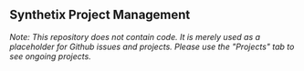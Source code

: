 ## Synthetix Project Management

_Note: This repository does not contain code. It is merely used as a placeholder for Github issues and projects. Please use the "Projects" tab to see ongoing projects._

